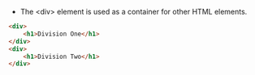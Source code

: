 - The \<div> element is used as a container  for other HTML elements.
```html
<div>
	<h1>Division One</h1>
</div>
<div>
	<h1>Division Two</h1>
</div>
```

